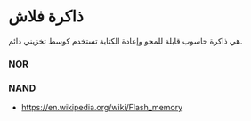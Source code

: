 # ذاكرة فلاش

هي ذاكرة حاسوب قابلة للمحو وإعادة الكتابة تستخدم كوسط تخزيني دائم.

### NOR

### NAND



- https://en.wikipedia.org/wiki/Flash_memory
